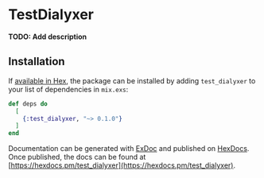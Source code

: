 # TestDialyxer

**TODO: Add description**

## Installation

If [available in Hex](https://hex.pm/docs/publish), the package can be installed
by adding `test_dialyxer` to your list of dependencies in `mix.exs`:

```elixir
def deps do
  [
    {:test_dialyxer, "~> 0.1.0"}
  ]
end
```

Documentation can be generated with [ExDoc](https://github.com/elixir-lang/ex_doc)
and published on [HexDocs](https://hexdocs.pm). Once published, the docs can
be found at [https://hexdocs.pm/test_dialyxer](https://hexdocs.pm/test_dialyxer).

